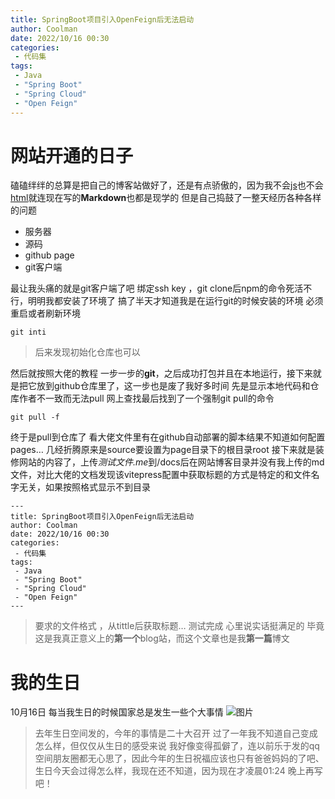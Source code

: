 ```yaml
---
title: SpringBoot项目引入OpenFeign后无法启动
author: Coolman
date: 2022/10/16 00:30
categories:
 - 代码集
tags:
 - Java
 - "Spring Boot"
 - "Spring Cloud"
 - "Open Feign"
---
```


# 网站开通的日子
磕磕绊绊的总算是把自己的博客站做好了，还是有点骄傲的，因为我不会<u>js</u>也不会<u>html</u>就连现在写的**Markdown**也都是现学的 但是自己捣鼓了一整天经历各种各样的问题
- 服务器
- 源码
- github page
- git客户端

最让我头痛的就是git客户端了吧 绑定ssh key
，git clone后npm的命令死活不行，明明我都安装了环境了 搞了半天才知道我是在运行git的时候安装的环境 必须重启或者刷新环境
~~~
git inti
~~~
>后来发现初始化仓库也可以

然后就按照大佬的教程 一步一步的**git**，之后成功打包并且在本地运行，接下来就是把它放到github仓库里了，这一步也是废了我好多时间 先是显示本地代码和仓库作者不一致而无法pull 网上查找最后找到了一个强制git pull的命令
~~~
git pull -f
~~~
终于是pull到仓库了
看大佬文件里有在github自动部署的脚本结果不知道如何配置pages…
几经折腾原来是source要设置为page目录下的根目录root 接下来就是装修网站的内容了，上传*测试文件.me*到/docs后在网站博客目录并没有我上传的md文件，对比大佬的文档发现该vitepress配置中获取标题的方式是特定的和文件名字无关，如果按照格式显示不到目录
~~~
---
title: SpringBoot项目引入OpenFeign后无法启动
author: Coolman
date: 2022/10/16 00:30
categories:
 - 代码集
tags:
 - Java
 - "Spring Boot"
 - "Spring Cloud"
 - "Open Feign"
---
~~~
>要求的文件格式 ，从tittle后获取标题…
测试完成 心里说实话挺满足的
毕竟这是我真正意义上的**第一个**blog站，而这个文章也是我**第一篇**博文

# 我的生日
10月16日 每当我生日的时候国家总是发生一些个大事情
![图片](steady298.GitHub.io/docs/public/img/2022/10/16/C884AC89-5422-4F9A-A85A-AA61BDBADA14.jpeg)
>去年生日空间发的，今年的事情是二十大召开
过了一年我不知道自己变成怎么样，但仅仅从生日的感受来说 我好像变得孤僻了，连以前乐于发的qq空间朋友圈都无心思了，因此今年的生日祝福应该也只有爸爸妈妈的了吧、
生日今天会过得怎么样，我现在还不知道，因为现在才凌晨01:24 晚上再写吧！
